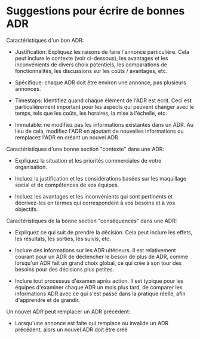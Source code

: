 # Suggestions pour écrire de bonnes ADR

Caractéristiques d'un bon ADR:

   * Justification: Expliquez les raisons de faire l'annonce particulière. Cela peut inclure le contexte (voir ci-dessous), les avantages et les inconvénients de divers choix potentiels, les comparations de fonctionnalités, les discussions sur les coûts / avantages, etc.

   * Spécifique: chaque ADR doit être environ une annonce, pas plusieurs annonces.

   * Timestaps: Identifiez quand chaque élément de l'ADR est écrit. Ceci est particulièrement important pour les aspects qui peuvent changer avec le temps, tels que les coûts, les horaires, la mise à l'échelle, etc.

   * Immutable: ne modifiez pas les informations existantes dans un ADR. Au lieu de cela, modifiez l'ADR en ajoutant de nouvelles informations ou remplacez l'ADR en créant un nouvel ADR.

Caractéristiques d'une bonne section "contexte" dans une ADR:

   * Expliquez la situation et les priorités commerciales de votre organisation.

   * Incluez la justification et les considérations basées sur les maquillage social et de compétences de vos équipes.

   * Incluez les avantages et les inconvénients qui sont pertinents et décrivez-les en termes qui correspondent à vos besoins et à vos objectifs.

Caractéristiques de la bonne section "conséquences" dans une ADR:

   * Expliquez ce qui suit de prendre la décision. Cela peut inclure les effets, les résultats, les sorties, les suivis, etc.

   * Inclure des informations sur les ADR ultérieurs. Il est relativement courant pour un ADR de déclencher le besoin de plus de ADR, comme lorsqu'un ADR fait un grand choix global, ce qui crée à son tour des besoins pour des décisions plus petites.

   * Inclure tout processus d'examen après action. Il est typique pour les équipes d'examiner chaque ADR un mois plus tard, de comparer les informations ADR avec ce qui s'est passé dans la pratique réelle, afin d'apprendre et de grandir.

Un nouvel ADR peut remplacer un ADR précédent:

   * Lorsqu'une annonce est faite qui remplace ou invalide un ADR précédent, alors un nouvel ADR doit être créé